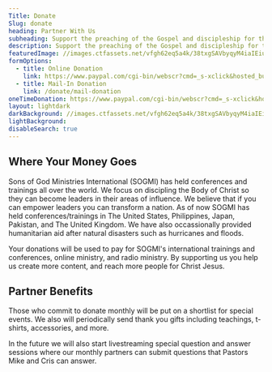 ```yaml
---
Title: Donate
Slug: donate
heading: Partner With Us
subheading: Support the preaching of the Gospel and discipleship for the Body of Christ today. All donations will by used to further our mission of establishing the Kingdom of God here on earth!
description: Support the preaching of the Gospel and discipleship for the Body of Christ today. All donations will by used to further our mission of establishing the Kingdom of God here on earth!
featuredImage: //images.ctfassets.net/vfgh62eq5a4k/38txgSAVbyqyM4iaIEiu8m/fd0ce8a519c635e7a8559e8ef0467dd2/download__3_.jpg
formOptions: 
  - title: Online Donation
    link: https://www.paypal.com/cgi-bin/webscr?cmd=_s-xclick&hosted_button_id=95S74R5J668WQ&source=url
  - title: Mail-In Donation
    link: /donate/mail-donation
oneTimeDonation: https://www.paypal.com/cgi-bin/webscr?cmd=_s-xclick&hosted_button_id=95S74R5J668WQ&source=url
layout: lightdark
darkBackground: //images.ctfassets.net/vfgh62eq5a4k/38txgSAVbyqyM4iaIEiu8m/19493a487904837c7ba27a7109c58204/download__2_.jpg
lightBackground: 
disableSearch: true
---
```


## Where Your Money Goes

Sons of God Ministries International (SOGMI) has held conferences and trainings all over the world. We focus on discipling the Body of Christ so they can become leaders in their areas of influence. We believe that if you can empower leaders you can transform a nation. As of now SOGMI has held conferences/trainings in The United States, Philippines, Japan, Pakistan, and The United Kingdom. We have also occassionally provided humanitarian aid after natural disasters such as hurricanes and floods.

Your donations will be used to pay for SOGMI's international trainings and conferences, online ministry, and radio ministry. By supporting us you help us create more content, and reach more people for Christ Jesus.

<section>

## Partner Benefits

Those who commit to donate monthly will be put on a shortlist for special events. We also will periodically send thank you gifts including teachings, t-shirts, accessories, and more.

In the future we will also start livestreaming special question and answer sessions where our monthly partners can submit questions that Pastors Mike and Cris can answer.